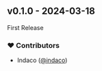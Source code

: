## v0.1.0 - 2024-03-18

First Release

### ❤️ Contributors

- Indaco ([@indaco](https://github.com/indaco))
